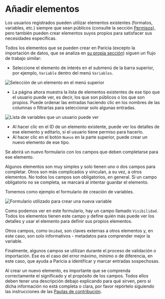 # Añadir elementos

Los usuarios registrados pueden utilizar elementos existentes (formatos, variables, etc.) siempre que sean públicos (consulte la sección [Permisos](./permissions.md)), pero también pueden crear elementos suyos propios para satisfacer sus necesidades específicas.

Todos los elementos que se pueden crear en Paricia (excepto la importación de datos, que se analiza en [su propia sección](./importing_data.md)) siguen un flujo de trabajo similar:

- Seleccione el elemento de interés en el submenú de la barra superior, por ejemplo, `Variable` dentro del menú `Variables`.

![Selección de un elemento en el menú superior](assets/images/selecting_component.png)

- La página ahora muestra la lista de elementos existentes de ese tipo que el usuario puede ver, es decir, los que son públicos o los que son propios. Puede ordenar las entradas haciendo clic en los nombres de las columnas o filtrarlas para seleccionar solo algunas entradas.

![Lista de variables que un usuario puede ver](assets/images/variables_list.png)

- Al hacer clic en el ID de un elemento existente, puede ver los detalles de ese elemento y editarlo, si el usuario tiene permiso para hacerlo.
- Al hacer clic en el botón `Nuevo` en la parte superior, puede crear un nuevo elemento de ese tipo.

Se abrirá un nuevo formulario con los campos que deben completarse para ese elemento.

Algunos elementos son muy simples y solo tienen uno o dos campos para completar. Otros son más complicados y vinculan, a su vez, a otros elementos. No todos los campos son obligatorios, en general. Si un campo obligatorio no se completa, se marcará al intentar guardar el elemento.

Tomemos como ejemplo el formulario de creación de variables.

![Formulario utilizado para crear una nueva variable](assets/images/variable_creation.png)

Como podemos ver en este formulario, hay un campo llamado `Visibilidad`. Todos los elementos tienen este campo y define quién más puede ver los detalles y usar el elemento para definir sus propios elementos.

Otros campos, como `Unidad`, son claves externas a otros elementos y, en este caso, son solo informativos - metadatos para comprender mejor la variable.

Finalmente, algunos campos se utilizan durante el proceso de validación o importación. Ese es el caso del error máximo, mínimo o de diferencia, en este caso, que ayuda a Paricia a identificar y marcar entradas sospechosas.

Al crear un nuevo elemento, es importante que se comprenda correctamente el significado y el propósito de los campos. Todos ellos deben tener una descripción debajo explicando para qué sirven, pero si dicha información no está completa o clara, por favor repórtelo siguiendo las instrucciones de las [Pautas de contribución](./contributing.md).
